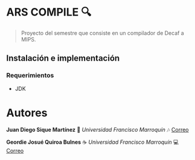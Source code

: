 # ARS COMPILE :mag:
> Proyecto del semestre que consiste en un compilador de Decaf a MIPS.

## Instalación e implementación
### Requerimientos
* JDK

# Autores

**Juan Diego Sique Martínez** :musical_keyboard: *Universidad Francisco Marroquín* :notes: [Correo](juandiegosique@ufm.edu)


**Geordie Josué Quiroa Bulnes** :coffee: *Universidad Francisco Marroquín* :computer: [Correo](gquiroa@ufm.edu)

